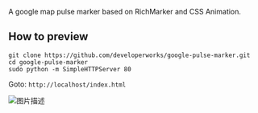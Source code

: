 
A google map pulse marker based on RichMarker and CSS Animation.

## How to preview

```
git clone https://github.com/developerworks/google-pulse-marker.git
cd google-pulse-marker
sudo python -m SimpleHTTPServer 80
```

Goto: `http://localhost/index.html`

![图片描述][1]

  [1]: https://segmentfault.com/img/bVCAMQ
